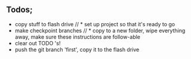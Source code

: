 ## Todos;

* copy stuff to flash drive
// * set up project so that it's ready to go
* make checkpoint branches
// * copy to a new folder, wipe everything away, make sure these instructions are follow-able
* clear out TODO 's!
* push the git branch 'first', copy it to the flash drive


